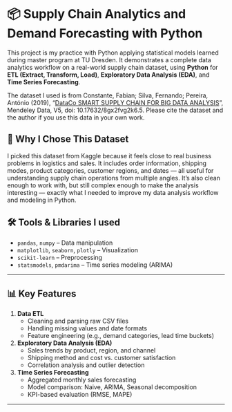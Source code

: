 # 📦 Supply Chain Analytics and Demand Forecasting with Python

This project is my practice with Python applying statistical models learned during master program at TU Dresden. It demonstrates a complete data analytics workflow on a real-world supply chain dataset, using **Python** for **ETL (Extract, Transform, Load)**, **Exploratory Data Analysis (EDA)**, and **Time Series Forecasting**.

The dataset I used is from Constante, Fabian; Silva, Fernando; Pereira, António (2019), “[DataCo SMART SUPPLY CHAIN FOR BIG DATA ANALYSIS](https://data.mendeley.com/datasets/8gx2fvg2k6/5)”, Mendeley Data, V5, doi: 10.17632/8gx2fvg2k6.5. Please cite the dataset and the author if you use this data in your own work.
## 🧠 Why I Chose This Dataset
I picked this dataset from Kaggle because it feels close to real business problems in logistics and sales. It includes order information, shipping modes, product categories, customer regions, and dates — all useful for understanding supply chain operations from multiple angles. It’s also clean enough to work with, but still complex enough to make the analysis interesting — exactly what I needed to improve my data analysis workflow and modeling in Python.

## 🛠️ Tools & Libraries I used
- `pandas`, `numpy` – Data manipulation
- `matplotlib`, `seaborn`, `plotly` – Visualization
- `scikit-learn` – Preprocessing
- `statsmodels`, `pmdarima` – Time series modeling (ARIMA)
---

## 📊 Key Features
1. **Data ETL**  
   - Cleaning and parsing raw CSV files  
   - Handling missing values and date formats  
   - Feature engineering (e.g., demand categories, lead time buckets)
2. **Exploratory Data Analysis (EDA)**  
   - Sales trends by product, region, and channel  
   - Shipping method and cost vs. customer satisfaction  
   - Correlation analysis and outlier detection  
3. **Time Series Forecasting**  
   - Aggregated monthly sales forecasting  
   - Model comparison: Naive, ARIMA, Seasonal decomposition  
   - KPI-based evaluation (RMSE, MAPE)
---
